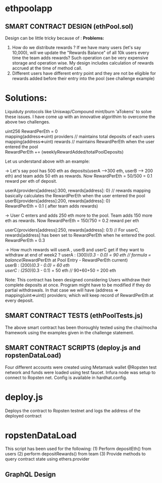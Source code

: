 # ethpoolapp

## SMART CONTRACT DESIGN (ethPool.sol)

Design can be little tricky because of : 
**Problems:**
1. How do we distribute rewards ? If we have many users (let's say 10,000), will we update the "Rewards Balance" of all 10k users every time the team adds rewards?
   Such operation can be very expensive storage and operation wise. My design includes calculation of rewards accrued at the time of method call.
2. Different users have different entry point and they are not be eligible for rewards added before their entry into the pool (see challenge example) 

# Solutions:
Liquiduty protocols like Uniswap/Compound mint/burn 'aTokens' to solve these issues. I have come up with an innovative algorithim to overcome the above two challenges. 

  uint256 RewardPerEth = 0 \
  mapping(address=>uint) providers // maintains total deposits of each users \
  mapping(address=>uint) rewards  // maintains RewardPerEth when the user entered the pool \
  RewardPerEth += (weeklyRewardAdded/totalPoolDeposits) 

 Let us understand above with an example: 
  
-> Let's say pool has 500 eth as deposits(userA -->300 eth, userB --> 200 eth) and team adds 50 eth as rewards. Now RewardPerEth = 50/500 = 0.1 reward per eth 
   of deposit. 
   
   userA{providers[address]:300, rewards[address]: 0} // rewards mapping basically calculates the RewardPerEth when the user entered the pool \
   userB{providers[address]:200, rewards[address]: 0} \
   RewardPerEth = 0.1 ( after team adds rewards)
   
-> User C enters and adds 250 eth more to the pool. Team adds 150 more eth as rewards. Now RewardPerEth = 150/750 = 0.2 reward per eth   
   
   userC{providers[address]:250, rewards[address]: 0.1} // For userC, rewards[address] has been set to RewardPerEth when he entered the pool.
   RewardPerEth = 0.3
 
 -> How much rewards will userA , userB and userC get if they want to withdraw at end of week2 ?
    userA : (300)*(0.3 - 0.0) = 90 eth // formula = balance*(RewardPerEth at Pool Entry - RewardPerEth current) \
    userB : (200)*(0.3 - 0.0) = 60 eth \
    userC : (250)*(0.3 - 0.1) = 50 eth // 90+60+50 = 200 eth

 Note: This contract has been designed considering Users withdraw their complete deposits at once. Program might have to be modified if they do partial    withdrawals. In that case we will have (address => mapping(uint=>uint)) providers; which will keep record of RewardPerEth at every deposit.

## SMART CONTRACT TESTS (ethPoolTests.js)

The above smart contract has been thoroughly tested using the chai/mocha framework using the examples given in the challenge statement. 

## SMART CONTRACT SCRIPTS (deploy.js and ropstenDataLoad)

Four different accounts were created using Metamask wallet @Ropsten test network and funds were loaded using test faucet. Infura node was setup to connect to Ropsten net. Config is available in hardhat.config. 

# deploy.js
Deploys the contract to Ropsten testnet and logs the address of the deployed contract

# ropstenDataLoad
This script has been used for the following: (1) Perform depositEth() from users (2) perform depositRewards() from team (3) Provide methods to query contract state using ethers.provider

## GraphQL Design








